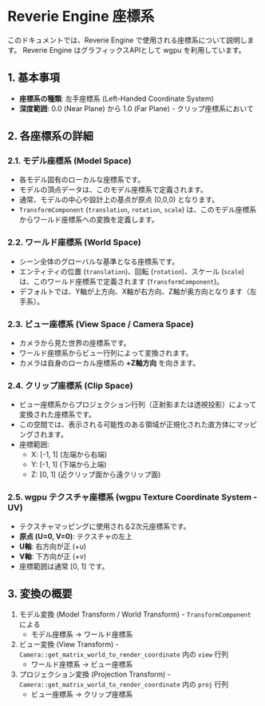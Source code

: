 # Reverie Engine 座標系

このドキュメントでは、Reverie Engine で使用される座標系について説明します。
Reverie Engine はグラフィックスAPIとして wgpu を利用しています。

## 1. 基本事項

- **座標系の種類**: 左手座標系 (Left-Handed Coordinate System)
- **深度範囲**: 0.0 (Near Plane) から 1.0 (Far Plane) - クリップ座標系において

## 2. 各座標系の詳細

### 2.1. モデル座標系 (Model Space)

- 各モデル固有のローカルな座標系です。
- モデルの頂点データは、このモデル座標系で定義されます。
- 通常、モデルの中心や設計上の基点が原点 (0,0,0) となります。
- `TransformComponent` (`translation`, `rotation`, `scale`) は、このモデル座標系からワールド座標系への変換を定義します。

### 2.2. ワールド座標系 (World Space)

- シーン全体のグローバルな基準となる座標系です。
- エンティティの位置 (`translation`)、回転 (`rotation`)、スケール (`scale`) は、このワールド座標系で定義されます (`TransformComponent`)。
- デフォルトでは、Y軸が上方向、X軸が右方向、Z軸が奥方向となります（左手系）。

### 2.3. ビュー座標系 (View Space / Camera Space)

- カメラから見た世界の座標系です。
- ワールド座標系からビュー行列によって変換されます。
- カメラは自身のローカル座標系の **+Z軸方向** を向きます。

### 2.4. クリップ座標系 (Clip Space)

- ビュー座標系からプロジェクション行列（正射影または透視投影）によって変換された座標系です。
- この空間では、表示される可能性のある領域が正規化された直方体にマッピングされます。
- 座標範囲:
	- X: [-1, 1] (左端から右端)
	- Y: [-1, 1] (下端から上端)
	- Z: [0, 1] (近クリップ面から遠クリップ面)

### 2.5. wgpu テクスチャ座標系 (wgpu Texture Coordinate System - UV)

- テクスチャマッピングに使用される2次元座標系です。
- **原点 (U=0, V=0)**: テクスチャの左上
- **U軸**: 右方向が正 (+u)
- **V軸**: 下方向が正 (+v)
- 座標範囲は通常 [0, 1] です。

## 3. 変換の概要

1. モデル変換 (Model Transform / World Transform) - `TransformComponent` による
	- モデル座標系 → ワールド座標系
2. ビュー変換 (View Transform) - `Camera::get_matrix_world_to_render_coordinate` 内の `view` 行列
	- ワールド座標系 → ビュー座標系
3. プロジェクション変換 (Projection Transform) - `Camera::get_matrix_world_to_render_coordinate` 内の `proj` 行列
	- ビュー座標系 → クリップ座標系
